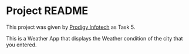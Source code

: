 # Project README

This project was given by [Prodigy Infotech](https://prodigyinfotech.dev/) as Task 5.

This is a Weather App that displays the Weather condition of the city that you entered.
